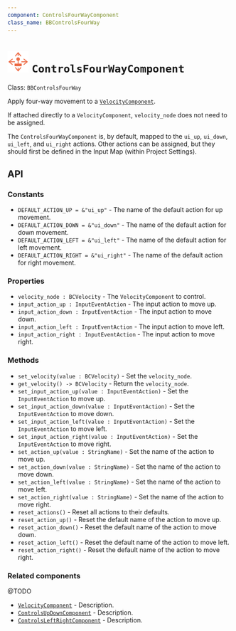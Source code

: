 ```yaml
---
component: ControlsFourWayComponent
class_name: BBControlsFourWay
---
```


# <img src="../addons/bc-components/movement/controls_four_way.svg" width="48" height="48"> `ControlsFourWayComponent`

Class: `BBControlsFourWay`

Apply four-way movement to a [`VelocityComponent`](velocity.md).

If attached directly to a `VelocityComponent`, `velocity_node` does not need to be assigned.

The `ControlsFourWayComponent` is, by default, mapped to the `ui_up`, `ui_down`, `ui_left`, and `ui_right` actions.  Other actions can be assigned, but they should first be defined in the Input Map (within Project Settings).

## API

### Constants

- `DEFAULT_ACTION_UP = &"ui_up"` - The name of the default action for up movement.
- `DEFAULT_ACTION_DOWN = &"ui_down"` - The name of the default action for down movement.
- `DEFAULT_ACTION_LEFT = &"ui_left"` - The name of the default action for left movement.
- `DEFAULT_ACTION_RIGHT = &"ui_right"` - The name of the default action for right movement.

### Properties

- `velocity_node : BCVelocity` - The `VelocityComponent` to control.
- `input_action_up : InputEventAction` - The input action to move up.
- `input_action_down : InputEventAction` - The input action to move down.
- `input_action_left : InputEventAction` - The input action to move left.
- `input_action_right : InputEventAction` - The input action to move right.

### Methods

- `set_velocity(value : BCVelocity)` - Set the `velocity_node`.
- `get_velocity() -> BCVelocity` - Return the `velocity_node`.
- `set_input_action_up(value : InputEventAction)` - Set the `InputEventAction` to move up.
- `set_input_action_down(value : InputEventAction)` - Set the `InputEventAction` to move down.
- `set_input_action_left(value : InputEventAction)` - Set the `InputEventAction` to move left.
- `set_input_action_right(value : InputEventAction)` - Set the `InputEventAction` to move right.
- `set_action_up(value : StringName)` - Set the name of the action to move up.
- `set_action_down(value : StringName)` - Set the name of the action to move down.
- `set_action_left(value : StringName)` - Set the name of the action to move left.
- `set_action_right(value : StringName)` - Set the name of the action to move right.
- `reset_actions()` - Reset all actions to their defaults.
- `reset_action_up()` - Reset the default name of the action to move up.
- `reset_action_down()` - Reset the default name of the action to move down.
- `reset_action_left()` - Reset the default name of the action to move left.
- `reset_action_right()` - Reset the default name of the action to move right.

### Related components

@TODO

- [`VelocityComponent`](velocity.md) - Description.
- [`ControlsUpDownComponent`](controls_up_down.md) - Description.
- [`ControlsLeftRightComponent`](controls_left_right.md) - Description.

